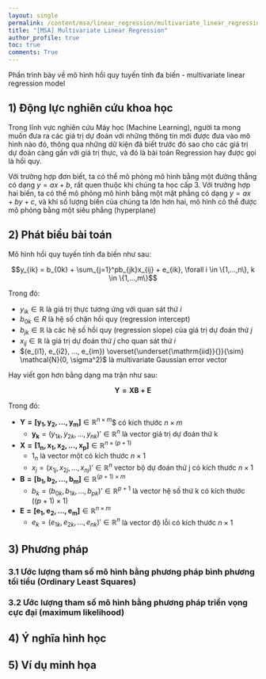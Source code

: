 ```yaml
---
layout: single
permalink: /content/msa/linear_regression/multivariate_linear_regression
title: "[MSA] Multivariate Linear Regression"
author_profile: true
toc: true
comments: True
---
```


Phần trình bày về mô hình hồi quy tuyến tính đa biến - multivariate linear regression model

## 1) Động lực nghiên cứu khoa học

Trong lĩnh vực nghiên cứu Máy học (Machine Learning), người ta mong muốn đưa ra các giá trị dự đoán với những thông tin mới được đưa vào mô hình nào đó, thông qua những dữ kiện đã biết trước đó sao cho các giá trị dự đoán càng gần với giá trị thực, và đó là bài toán Regression hay được gọi là hồi quy.

Với trường hợp đơn biết, ta có thể mô phỏng mô hình bằng một đường thẳng có dạng $y = ax + b$, rất quen thuộc khi chúng ta học cấp 3. Với trường hợp hai biến, ta có thể mô phỏng mô hình bằng một mặt phẳng có dạng $y = ax + by + c$, và khi số lượng biến của chúng ta lớn hơn hai, mô hình có thể được mô phỏng bằng một siêu phẳng (hyperplane)

## 2) Phát biểu bài toán

Mô hình hồi quy tuyến tính đa biến như sau:

$$y_{ik} = b_{0k} + \sum_{j=1}^pb_{jk}x_{ij} + e_{ik}, \forall i \in \{1,...,n\}, k \in \{1,...,m\}$$

Trong đó:
- $y_{ik} \in \mathbb{R}$ là giá trị thực tương ứng với quan sát thứ $i$
- $b_{0k} \in R$ là hệ số chặn hồi quy (regression intercept)
- $b_{jk} \in \mathbb{R}$ là các hệ số hồi quy (regression slope) của giá trị dự đoán thứ $j$
- $x_{ij} \in \mathbb{R}$ là giá trị dự đoán thứ $j$ cho quan sát thứ $i$
- $(e_{i1}, e_{i2}, ..., e_{im}) \overset{\underset{\mathrm{iid}}{}}{\sim} \mathcal{N}(0, \sigma^2)$ là multivariate Gaussian error vector

Hay viết gọn hơn bằng dạng ma trận như sau:

$$
\mathbf{Y = XB + E}
$$

Trong đó:
- $\mathbf{Y = [y_1, y_2, ..., y_m]} \in \mathbb{R}^{n \times m}$$ có kích thước $n \times m$
    - $\mathbf{y_k} = (y_{1k}, y_{2k}, ..., y_{nk})' \in \mathbb{R}^{n}$ là vector giá trị dự đoán thứ k 
- $\mathbf{X = [1_n, x_1, x_2, ..., x_p]} \in \mathbb{R}^{n \times (p+1)}$
    - $1_n$ là vector một có kích thước $n \times 1$
    - $x_j = (x_{1j}, x_{2j}, ..., x_{nj})' \in \mathbb{R}^{n}$ vector bộ dự đoán thứ j có kích thước $n \times 1$
- $\mathbf{B = [b_1, b_2, ..., b_m]}  \in \mathbb{R}^{(p+1) \times m}$
    - $b_k = (b_{0k}, b_{1k}, ..., b_{pk})' \in \mathbb{R}^{p+1}$ là vector hệ số thứ k có kích thước $((p + 1) \times 1)$
- $\mathbf{E = [e_1, e_2, ..., e_m]} \in \mathbb{R}^{n \times m}$
    - $e_k = (e_{1k}, e_{2k}, ..., e_{nk})'  \in \mathbb{R}^{n}$ là vector độ lỗi có kích thước $n \times 1$

## 3) Phương pháp

### 3.1 Ước lượng tham số mô hình bằng phương pháp bình phương tối tiểu (Ordinary Least Squares)

### 3.2 Ước lượng tham số mô hình bằng phương pháp triển vọng cực đại (maximum likelihood)

## 4) Ý nghĩa hình học

## 5) Ví dụ minh họa
